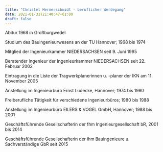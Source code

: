 ```yaml
---
title: "Christel Hermerschmidt - beruflicher Werdegang"
date: 2021-01-31T21:40:47+01:00
draft: false
---
```

Abitur 1968 in Großburgwedel

Studium des Bauingenieurwesens an der TU Hannover; 1968 bis 1974

Mitglied der Ingenieurkammer NIEDERSACHSEN seit 9. Juni 1995

Beratender Ingenieur der Ingenieurkammer NIEDERSACHSEN seit 22. Februar 2002

Eintragung in die Liste der Tragwerkplanerinnen u. -planer der IKN am 11. November 2005

Anstellung im Ingenieurbüro Ernst Lüdecke, Hannover; 1974 bis 1980

Freiberufliche Tätigkeit für verschiedene Ingenieurbüros; 1980 bis 1988

Anstellung im Ingenieurbüro EILERS & VOGEL GmbH, Hannover; 1988 bis 2001

Geschäftsführende Gesellschafterin der fhm Ingenieurgesellschaft bR, 2001 bis 2014

Geschäftsführende Gesellschafterin der ihm Bauingenieure u. Sachverständige GbR seit 2015

